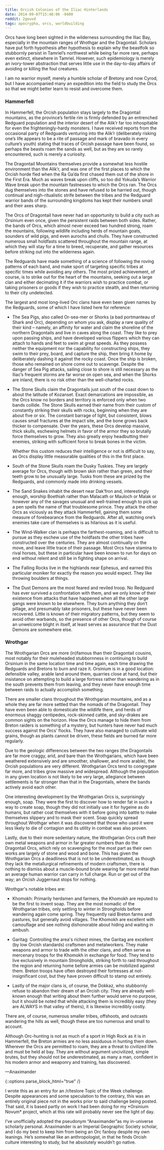 ```yaml
---
title: Orcish Colonies of the Iliac Hinterlands
date: 2014-09-07T15:48:06 -0400
reddit: 2gouvd
tags: apocrypha, orcs, worldbuilding
---
```


Orcs have long been sighted in the wilderness surrounding the Iliac Bay,
especially in the mountain ranges of Wrothgar and the Dragontail. Scholars have
put forth hypothesis after hypothesis to explain why the beastfolk so stubbornly
persist in Tamriel’s northwest while being far more rare, perhaps even extinct,
elsewhere in Tamriel. However, such epidemiology is merely an ivory-tower
abstraction that serves little use in the day-to-day affairs of avoiding or
killing the foul creatures.

I am no warrior myself, merely a humble scholar of Bretony and now Cyrod, but I
have accompanied many an expedition into the field to study the Orcs so that we
might better learn to resist and overcome them.

### Hammerfell

In Hammerfell, the Orcish population stays largely to the Dragontail mountains,
as the province’s fertile rim is firmly defended by an entrenched Redguard
population and the interior desert of the Alik’r far too inhospitable for even
the frighteningly-hardy monsters. I have received reports from the occasional
party of Redguards venturing into the Alik’r (deliberately risking one’s life
appears to be a rite of passage and mark of bravado in every culture’s youth)
stating that traces of Orcish passage have been found, so perhaps the beasts
roam the sands as well, but as they are so rarely encountered, such is merely a
curiosity.

The Dragontail Mountains themselves provide a somewhat less hostile environment
than the Alik’r, and was one of the first places to which the Orcish horde fled
when the Ra Ga’da first chased them out of the shore in the First Era. Much as
waves break upon cliffs, so too did Yokuda’s Warrior Wave break upon the
mountain fastnesses to which the Orcs ran. The Orcs dug themselves into the
stones and have refused to be harried out, though continual and nigh-ritualistic
strife between the tribes and the Redguard warrior bands of the surrounding
kingdoms has kept their numbers small and their axes sharp.

The Orcs of Dragontail have never had an opportunity to build a city such as
Orsinium even once, given the persistent raids between both sides. Rather, the
bands of Orcs, which almost never exceed two hundred strong, roam the mountains,
following wildlife including herds of mountain goats, sounders of wild pigs, and
even aurochs and chulls. They have constructed numerous small holdfasts
scattered throughout the mountain range, at which they will stay for a time to
breed, recuperate, and gather resources before striking out into the wilderness
again.

The Redguards have made something of a science of following the roving patterns
of each band, and make sport of targeting specific tribes at specific times
while avoiding any others. The most prized achievement, of course, is to strike
out for the heart of the mountains, seeking out a large clan and either
decimating it if the warriors wish to practice combat, or taking prisoners or
goods if they wish to practice stealth, and then returning to their city
undetected.

The largest and most long-lived Orc clans have even been given names by the
Redguards, some of which I have listed here for reference:

- The Sea Pigs, also called Or-sea-mer or Shorks (a bad portmanteau of Shark and
Orc), depending on whom you ask, display a rare quality of their kind – namely,
an affinity for water and claim the shoreline of the northern Dragontails and
live in caves along the coast. They like to prey upon passing ships, and have
developed various flippers which they can attach to hands and feet to swim at
great speeds. As they possess neither the equipment nor the capability for
constructing ships, they swim to their prey, board, and capture the ship, then
bring it home by deliberately dashing it against the rocky coast. Once the ship
is broken, those who remained on shore come out to scavenge. Despite the danger
of Sea Pig attacks, sailing close to shore is still necessary as the Iliac’s
frequent storms are far worse on open sea, and when the Shorks are inland, there
is no risk other than the well-charted rocks.

- The Stone Skulls claim the Dragontails just south of the coast down to about
the latitude of Kozanset. Exact demarcations are impossible, as the Orcs know no
borders and territory is enforced only when two bands collide. The Stone Skulls
earned their name from their custom of constantly striking their skulls with
rocks, beginning when they are about five or six. The constant barrage of light,
but consistent, blows causes small fractures at the impact site, and the bone
grows back thicker to compensate. Over the years, these Orcs develop massive,
thick skulls, eschewing helmets in favor of the armor they so brutally force
themselves to grow. They also greatly enjoy headbutting their enemies, striking
with sufficient force to break bones in the victim.

    Whether this custom reduces their intelligence or not is difficult to say,
    as Orcs display little measurable qualities of this in the first place.

- South of the Stone Skulls roam the Dusky Tuskies. They are largely average for
Orcs, though with brown skin rather than green, and their teeth grow to be
unusually large. Tusks from these are prized by the Redguards, and commonly made
into drinking vessels.

- The Sand Snakes inhabit the desert near Dak’fron and, interestingly enough,
worship Boethiah rather than Malacath or Mauloch or Malak or however any of the
savages unusual and well-trained enough to pick up a pen spells the name of that
troublesome prince. They attack the other Orcs as viciously as they attack
Hammerfell, gaining them some measure of forebearance from the Redguards. After
all, watching one’s enemies take care of themselves is as hilarious as it is
useful.

- The Wind-Walker clan is perhaps the farthest-roaming, and is difficult to
pursue as they eschew use of the holdfasts the other tribes have constructed
over the centuries. They are almost continually on the move, and leave little
trace of their passage. Most Orcs have stamina to rival horses, but these in
particular have been known to run for days on end without relent and still be in
fighting shape on arrival.

- The Falling Rocks live in the highlands near Ephesus, and earned this
particular moniker for exactly the reason you would expect. They like throwing
boulders at things.

- The Dust Demons are the most feared and reviled troop. No Redguard has ever
survived a confrontation with them, and we only know of their existence from
attacks that have happened when all the other large gangs were known to be
elsewhere. They burn anything they don’t pillage, and presumably take prisoners,
but these have never been recovered. Little is known of their migratory
patterns, but they seem to avoid other warbands, so the presence of other Orcs,
though of course an unwelcome blight in itself, at least serves as assurance
that the Dust Demons are somewhere else.

### Wrothgar

The Wrothgarian Orcs are more (in)famous than their Dragontail cousins, most
notably for their muleheaded stubbornness in continuing to build Orsinium in the
same location time and time again, each time drawing the Redguards and Bretons
to burn and raze it. Orsinium is in a good location: defensible valley, arable
land around them, quarries close at hand, but their insistance on attempting to
build a large fortress rather than wandering as in the south prevents them from
leaving, and they never have enough time between raids to actually accomplish
something.

There are smaller clans throughout the Wrothgarian mountains, and as a whole
they are far more settled than the nomads of the Dragontail. They have even been
able to domesticate the wildlife there, and herds of enormous shaggy centipedes,
rock-skinned cattle, and sky-drakes are common sights on the horizon. How the
Orcs manage to hide them from Breton raiders is something of a mystery, but
hunters have never had much success against the Orcs’ flocks. They have also
managed to cultivate wild grains, though as plants cannot be driven, these
fields are burned far more regularly.

Due to the geologic differences between the two ranges (the Dragontails are far
more craggy, arid, and bare than the Wrothgarians, which have been weathered
extensively and are smoother, shallower, and more arable), the Orcish
populations are very different. Wrothgarian Orcs tend to congregate far more,
and tribes grow massive and widespread. Although the population in any given
location is not likely to be very large, allegiance between settlements is far
stronger than that in the Dragontails, where the bands actively avoid each
other.

One interesting development by the Wrothgarian Orcs is, surprisingly enough,
soap. They were the first to discover how to render fat in such a way to create
soap, though they did not initially use it for hygeine as do humans, but rather
coat themselves with it before going into battle to make themselves slippery and
to mask their scent. Soap quickly spread throughout Wrothgar when it was
discovered that those who used it were less likely to die of contagion and its
utility in combat was also proven.

Lastly, due to their more sedentary nature, the Wrothgarian Orcs craft their own
metal weapons and armor in far greater numbers than do the Dragontail Orcs,
which rely on scavenging for the most part as their own works are largely of
stone and wood and bone. This has given the Wrothgarian Orcs a deadliness that
is not to be underestimated, as though they lack the metallurgical refinements
of modern craftsmen, there is nothing to dismiss about a muscle-bound brute
wearing far more metal than an average human warrior can carry in full charge.
Run or get out of the way; an Orcish Juggernaut stops for nothing.

Wrothgar's notable tribes are:

- Khomokh: Primarily herdsmen and farmers, the Khomokh are reputed to be the
first to invent soap. They are the most nomadic of the Wrothgarian tribes, only
settling to winter in Strongholds before wandering again come spring. They
frequently raid Breton farms and pastures, but generally avoid villages. The
Khomokh are excellent with camouflage and see nothing dishonorable about hiding
and waiting in ambush.

- Garitag: Controlling the area's richest mines, the Garitag are excellent (by
low Orcish standards) craftsmen and metalworkers. They make weapons and armor to
trade with the other clans, and often serve as mercenary troops for the Khomokh
in exchange for food. They tend to live exclusively in mountain Strongholds,
striking forth to raid throughout the region and returning home before armies
can be mobilized against them. Breton troops have often destroyed their
fortresses at not-insignificant cost, but they have proven difficult to stamp
out entirely.

- Lastly of the major clans is, of course, the Dokkaz, who stubbornly refuse to
abandon their dream of an Orcish city. They are already well-known enough that
writing about them further would serve no purpose, but it should be noted that
while attacking them is incredibly easy (they are ALWAYS in that valley of
theirs), it is likewise incredibly costly.

There are, of course, numerous smaller tribes, offshoots, and outcasts wandering
the hills as well, though these are too numerous and small to account.

Although Orc-hunting is not as much of a sport in High Rock as it is in
Hammerfell, the Breton armies are no less assiduous in hunting them down.
Wherever the Orcs are permitted to roam, they are a threat to civilized life and
must be held at bay. They are without argument uncivilized, simple brutes, but
they should not be underestimated, as many a man, confident in his modern armor
and weaponry and training, has discovered.

—Anaximander

{::options parse_block_html="true" /}
<aside id="about-text">
I wrote this as an entry for an /r/teslore Topic of the Week challenge. Despite
appearances and some speculation to the contrary, this was an entirely original
piece not in the works prior to said challenge being posted. That said, it is
based partly on work I had been doing for my *Orsinium Novum* project, which at
this rate will probably never see the light of day.

I’ve unofficially adopted the pseudonym “Anaximander”as my in-universe scholarly
personal. Anaximander is an Imperial Geographic Society scholar, and I do my
best to keep him from being an Orc fanboy despite my own leanings. He’s somewhat
like an anthropologist, in that he finds Orcish culture interesting to study,
but he absolutely wouldn’t go native.
</aside>
